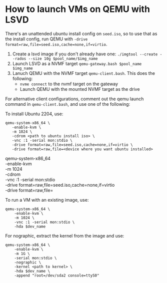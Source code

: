 # How to launch VMs on QEMU with LSVD

There's an unattended ubuntu install config on `seed.iso`, so to use that as the
install config, run QEMU with 
`-drive format=raw,file=seed.iso,cache=none,if=virtio`.

1. Create a lsvd image if you don't already have one: 
   `./imgtool --create --rados --size 10g $pool_name/$img_name`
2. Launch LSVD as a NVMF target `qemu-gateway.bash $pool_name $img_name`
3. Lanuch QEMU with the NVMF target `qemu-client.bash`. This does the following:
   - `nvme connect` to the nvmf target on the gateway
   - Launch QEMU with the mounted NVMF target as the drive

For alternative client configurations, comment out the qemu launch command in
`qemu-client.bash`, and use one of the following:

To install Ubuntu 2204, use:

```
qemu-system-x86_64 \
   -enable-kvm \
   -m 1024 \
   -cdrom <path to ubuntu install iso> \
   -vnc :1 -serial mon:stdio \
   -drive format=raw,file=seed.iso,cache=none,if=virtio \
   -drive format=raw,file=<device where you want ubuntu installed>
```
qemu-system-x86_64 \
   -enable-kvm \
   -m 1024 \
   -cdrom \
   -vnc :1 -serial mon:stdio \
   -drive format=raw,file=seed.iso,cache=none,if=virtio \
   -drive format=raw,file=<device where you want ubuntu installed>

To run a VM with an existing image, use:

```
qemu-system-x86_64 \
	-enable-kvm \
	-m 1024 \
	-vnc :1 -serial mon:stdio \
	-hda $dev_name
```

For nographic, extract the kernel from the image and use:

```
qemu-system-x86_64 \
	-enable-kvm \
	-m 1G \
	-serial mon:stdio \
	-nographic \
	-kernel <path to kernel> \
	-hda $dev_name \
	-append "root=/dev/sda2 console=ttyS0"
```

